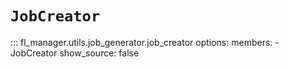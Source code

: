 # `JobCreator`

::: fl_manager.utils.job_generator.job_creator
    options:
      members:
      - JobCreator
      show_source: false
